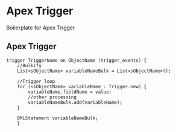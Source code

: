 # Apex Trigger
Boilerplate for Apex Trigger


## Apex Trigger
```
trigger TriggerName on ObjectName (trigger_events) {
    //Bulkify
    List<sObjectName> variableNameBulk = List<sObjectName>(); 

    //Trigger loop
    for (<sObjectName> variableName : Trigger.new) { 
        variableName.fieldName = value;
        //other processing
        variableNameBulk.add(variableName);
    }
    
    DMLStatement variableNameBulk;
    }
```



